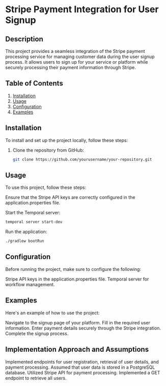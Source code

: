 # Stripe Payment Integration for User Signup


## Description

This project provides a seamless integration of the Stripe payment processing service for managing customer data during the user signup process. It allows users to sign up for your service or platform while securely processing their payment information through Stripe.

## Table of Contents

1. [Installation](#installation)
2. [Usage](#usage)
3. [Configuration](#configuration)
4. [Examples](#examples)


## Installation

To install and set up the project locally, follow these steps:

1. Clone the repository from GitHub:

   ```bash
   git clone https://github.com/yourusername/your-repository.git
   ```


## Usage

To use this project, follow these steps:

Ensure that the Stripe API keys are correctly configured in the application.properties file.

Start the Temporal server:

```bash
temporal server start-dev
``` 

Run the application:
```bash
./gradlew bootRun
```


## Configuration

Before running the project, make sure to configure the following:

Stripe API keys in the application.properties file.
Temporal server for workflow management.


## Examples
Here's an example of how to use the project:

Navigate to the signup page of your platform.
Fill in the required user information.
Enter payment details securely through the Stripe integration.
Complete the signup process.


## Implementation Approach and Assumptions

Implemented endpoints for user registration, retrieval of user details, and payment processing.
Assumed that user data is stored in a PostgreSQL database.
Utilized Stripe API for payment processing.
Implemented a GET endpoint to retrieve all users.










